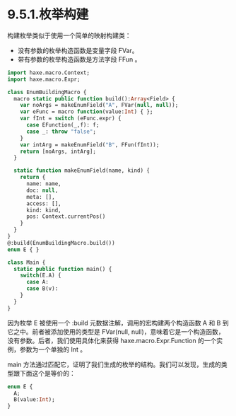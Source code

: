# 9.5.1.枚举构建

构建枚举类似于使用一个简单的映射构建类：

- 没有参数的枚举构造函数是变量字段 FVar。
- 带有参数的枚举构造函数是方法字段 FFun 。

```haxe
import haxe.macro.Context;
import haxe.macro.Expr;

class EnumBuildingMacro {
  macro static public function build():Array<Field> {
    var noArgs = makeEnumField("A", FVar(null, null));
    var eFunc = macro function(value:Int) { };
    var fInt = switch (eFunc.expr) {
      case EFunction(_,f): f;
      case _: throw "false";
    }
    var intArg = makeEnumField("B", FFun(fInt));
    return [noArgs, intArg];
  }

  static function makeEnumField(name, kind) {
    return {
      name: name,
      doc: null,
      meta: [],
      access: [],
      kind: kind,
      pos: Context.currentPos()
    }
  }
}
@:build(EnumBuildingMacro.build())
enum E { }

class Main {
  static public function main() {
    switch(E.A) {
      case A:
      case B(v):
    }
  }
}
```

因为枚举 E 被使用一个 :build 元数据注解，调用的宏构建两个构造函数 A 和 B 到它之中。前者被添加使用的类型是 FVar(null, null)，意味着它是一个构造函数，没有参数。后者，我们使用具体化来获得 haxe.macro.Expr.Function 的一个实例，参数为一个单独的 Int 。

main 方法通过匹配它，证明了我们生成的枚举的结构。我们可以发现，生成的类型跟下面这个是等价的：

```haxe
enum E {
  A;
  B(value:Int);
}
```